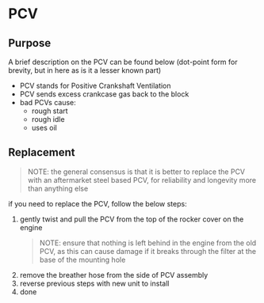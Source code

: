 # PCV

## Purpose

A brief description on the PCV can be found below (dot-point form for brevity, but in here as is it a lesser known part)

* PCV stands for Positive Crankshaft Ventilation
* PCV sends excess crankcase gas back to the block
* bad PCVs cause:
    * rough start
    * rough idle
    * uses oil

## Replacement

> NOTE: the general consensus is that it is better to replace the PCV with an aftermarket steel based PCV, for reliability and longevity more than anything else

if you need to replace the PCV, follow the below steps:
1. gently twist and pull the PCV from the top of the rocker cover on the engine
    <!--TODO add a photo-->
    > NOTE: ensure that nothing is left behind in the engine from the old PCV, as this can cause damage if it breaks through the filter at the base of the mounting hole
1. remove the breather hose from the side of PCV assembly
    <!--TODO add a photo-->
1. reverse previous steps with new unit to install
1. done